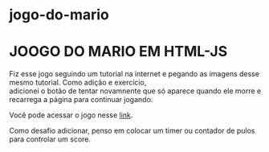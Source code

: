 # jogo-do-mario

<h1> JOOGO DO MARIO EM HTML-JS </h1>


Fiz esse jogo seguindo um tutorial na internet e pegando as imagens desse mesmo tutorial. Como adição e exercício, <br> 
adicionei o botão de tentar novamnente que só aparece quando ele morre e recarrega a página para continuar jogando.

Você pode acessar o jogo nesse <a href="#">link</a>.

Como desafio adicionar, penso em colocar um timer ou contador de pulos para controlar um score.
